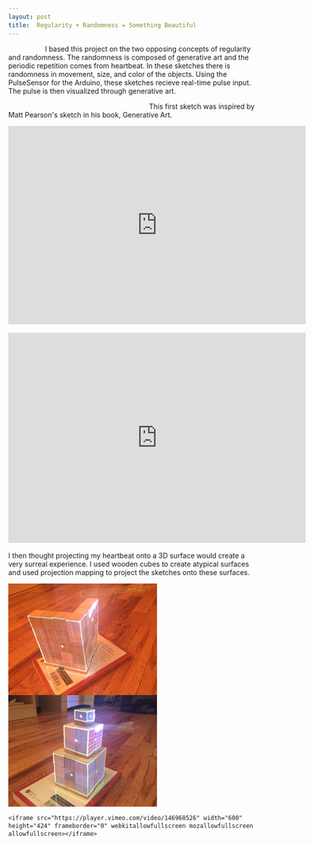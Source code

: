 ```yaml
---
layout: post
title:  Regularity + Randomness = Something Beautiful
---
```

<p>
	&emsp;&emsp;&emsp;&emsp;&emsp; I based this project on the two opposing concepts of regularity and randomness. The randomness is composed of generative art and the periodic repetition comes from heartbeat. In these sketches there is randomness in movement, size, and color of the objects. Using the PulseSensor for the Arduino, these sketches recieve real-time pulse input. The pulse is then visualized through generative art.  
</p>
<p> </p>
<p>  &emsp;&emsp;&emsp;&emsp;&emsp;&emsp;&emsp;&emsp;&emsp;&emsp;&emsp;&emsp;&emsp;&emsp;&emsp;&emsp;&emsp;&emsp;&emsp;&emsp;  This first sketch was inspired by Matt Pearson's sketch in his book, Generative Art.</p>
<div class ="pulse_sensor_viz"> 
        <iframe src="https://player.vimeo.com/video/143106863" width="600" height="400" frameborder="0" webkitallowfullscreen  mozallowfullscreen allowfullscreen></iframe> 
</div>

<p> </p>

<div class = "pulse_sensor_viz">
        <iframe src="https://player.vimeo.com/video/143106830" width="600" height="424" frameborder="0" webkitallowfullscreen mozallowfullscreen allowfullscreen></iframe>
</div>
<p> </p>
<p>I then thought projecting my heartbeat onto a 3D surface would create a very surreal experience. I used wooden cubes to create atypical surfaces and used projection mapping to project the sketches onto these surfaces. </p>

<div class="projection-map"> <img align="center" src = "/images/image-2.jpg" alt = "Projection Mapping - 1">
<img align="middle" src = "/images/image-3.jpg" alt = "Projection Mapping - 2"> </div>

<p> </p>

<div class = "pulse_sensor_viz">

	<iframe src="https://player.vimeo.com/video/146968526" width="600" height="424" frameborder="0" webkitallowfullscreen mozallowfullscreen allowfullscreen></iframe>

</div>
<p> </p>